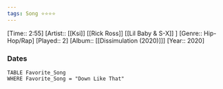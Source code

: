 ```yaml
---
tags: Song ⭐⭐⭐⭐ 
---
```

[Time:: 2:55]
[Artist:: [[Ksi]] [[Rick Ross]] [[Lil Baby & S-X]] ]
[Genre:: Hip-Hop/Rap]
[Played:: 2]
[Album:: [[Dissimulation (2020)]]]
[Year:: 2020]
### Dates
````dataview
TABLE Favorite_Song
WHERE Favorite_Song = "Down Like That"
````